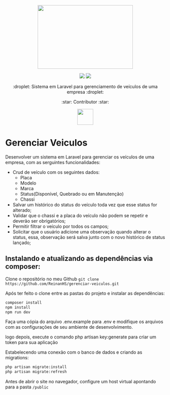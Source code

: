 <p align="center">
  <img width="300" height="200" img src="https://gifimage.net/wp-content/uploads/2018/11/vehicle-loading-gif-9.gif"/>
</p>

<p align="center">
    <a href="https://github.com/reinanhs" alt="MadeBy">
        <img src="https://img.shields.io/badge/made%20by-Reinan%20Gabriel-blue" /></a>
    <a href="https://github.com/reinanhs/gerenciar-veiculos/blob/master/README.md" alt="License">
        <img src="https://img.shields.io/badge/license-MIT-blue" /></a>
</p>

<p align="center">
    :droplet: Sistema em Laravel para gerenciamento de veículos de uma empresa :droplet: 
</p>
<p align="center">
  :star: Contributor :star:
</p>
<p align="center">
  <a href="https://github.com/ReinanHS">
      <img width="50" height="50" src="https://github.com/reinanhs.png">
  </a>
</p>

# Gerenciar Veiculos

Desenvolver um sistema em Laravel para gerenciar os veículos de uma empresa, com as serguintes funcionalidades:

- Crud de veículo com os seguintes dados:
	- Placa
	- Modelo
	- Marca
	- Status(Disponível, Quebrado ou em Manutenção)
	- Chassi
- Salvar um histórico do status do veículo toda vez que esse status for alterado;
- Validar que o chassi e a placa do veículo não podem se repetir e deverão ser obrigatórios;
- Permitir filtrar o veículo por todos os campos;
- Solicitar que o usuário adicione uma observação quando alterar o status, essa, observação será salva junto com o novo histórico de status lançado;

## Instalando e atualizando as dependências via composer:

Clone o repositório no meu Github
`git clone https://github.com/ReinanHS/gerenciar-veiculos.git`

Após ter feito o clone entre as pastas do projeto e instalar as dependências:
```sh
composer install
npm install
npm run dev
```

Faça uma cópia do arquivo .env.example para .env e modifique os arquivos com as configurações de seu ambiente de desenvolvimento.

logo depois, execute o comando php artisan key:generate para criar um token para sua aplicação

Estabelecendo uma conexão com o banco de dados e criando as migrations: 

```sh
php artisan migrate:install
php artisan migrate:refresh
```

Antes de abrir o site no navegador, configure um host virtual apontando para a pasta `/public`
